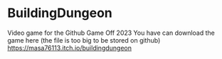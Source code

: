 # BuildingDungeon
Video game for the Github Game Off 2023
You have can download the game here (the file is too big to be stored on github)
https://masa76113.itch.io/buildingdungeon
